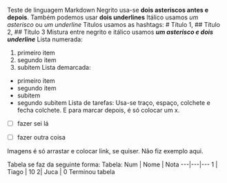 Teste de linguagem Markdown
Negrito usa-se **dois asteriscos antes e depois**. Também podemos usar __dois underlines__
Itálico usamos *um asterisco* ou _um underline_
Títulos usamos as hashtags: # Título 1, ## Título 2, ## Título 3
Mistura entre negrito e itálico usamos *__um asterisco e dois underline__*
Lista numerada:
1. primeiro item
2. segundo item
 0. subitem
 Lista demarcada:
 * primeiro item
 * segundo item
  * subitem
  * segundo subitem
 Lista de tarefas:
 Usa-se traço, espaço, colchete e fecha colchete. E para marcar depois, é só colocar um x.
 - [ ] fazer sei lá
 - [ ] fazer outra coisa
 
 
Imagens é só arrastar e colocar link, se quiser. Não fiz exemplo aqui.

Tabela se faz da seguinte forma:
Tabela:
Num | Nome | Nota
---|---|---
1 | Tiago | 10
2| Juca | 0
Terminou tabela
